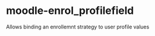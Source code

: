 moodle-enrol_profilefield
=========================

Allows binding an enrollemnt strategy to user profile values